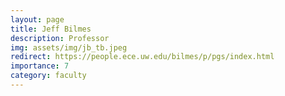 ```yaml
---
layout: page
title: Jeff Bilmes
description: Professor
img: assets/img/jb_tb.jpeg
redirect: https://people.ece.uw.edu/bilmes/p/pgs/index.html
importance: 7
category: faculty
---
```


